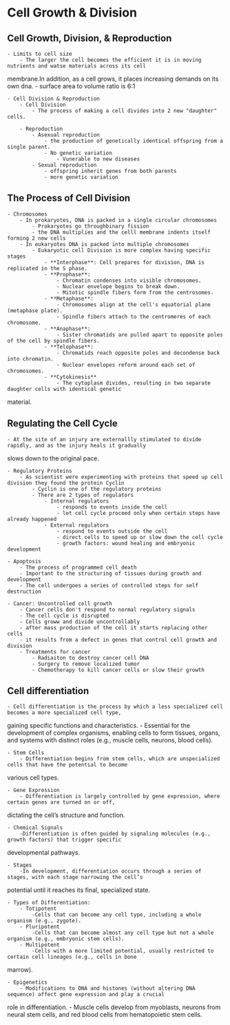 # Cell Growth & Division

## Cell Growth, Division, & Reproduction
    - Limits to cell size
        - The larger the cell becomes the efficient it is in moving nutrients and watse materials across its cell 
membrane.In addition, as a cell grows, it places increasing
          demands on its own dna.
        - surface area to volume ratio is 6:1

    - Cell Division & Reproduction
        - Cell Division
            - The process of making a cell divides into 2 new "daughter" cells.

        - Reproduction
            - Asexual reproduction
                - the production of genetically identical offspring from a single parent.
                - No genetic variation
                    - Vunerable to new diseases
            - Sexual reproduction
                - offspring inherit genes from both parents
                - more genetic variation

## The Process of Cell Division
    - Chromosomes
        - In prokaryotes, DNA is packed in a single circular chromosomes
            - Prokaryotes go throughbinary fission
            - the DNA multiplies and the celll membrane indents itself forming 2 new cells
        - In eukaryotes DNA is packed into multiple chromosomes
            - Eukaryotic cell Division is more complex having specific stages
                - **Interphase**: Cell prepares for division, DNA is replicated in the S phase.
                - **Prophase**:
                    - Chromatin condenses into visible chromosomes.
                    - Nuclear envelope begins to break down.
                    - Mitotic spindle fibers form from the centrosomes.
                - **Metaphase**:
                    - Chromosomes align at the cell's equatorial plane (metaphase plate).
                    - Spindle fibers attach to the centromeres of each chromosome.
                - **Anaphase**:
                    - Sister chromatids are pulled apart to opposite poles of the cell by spindle fibers.
                - **Telophase**:
                    - Chromatids reach opposite poles and decondense back into chromatin.
                    - Nuclear envelopes reform around each set of chromosomes.
                - **Cytokinesis**
                    - The cytoplasm divides, resulting in two separate daughter cells with identical genetic 
material.


## Regulating the Cell Cycle
    - At the site of an injury are externallly stimulated to divide rapidly, and as the injury heals it gradually 
slows down to the original pace.

    - Regulatory Proteins
        - As scientist were experimenting with proteins that speed up cell division they found the protein Cyclin
            - Cyclin is one of the regulatory proteins
            - There are 2 types of regulators
                - Internal regulators
                    - responds to events inside the cell
                    - let cell cycle proceed only when certain steps have already happened
                - External regulators
                    - respond to events outside the cell
                    - direct cells to speed up or slow down the cell cycle
                    - growth factors: wound healing and embryonic development

    - Apoptosis
        - The process of programmed cell death
        - Important to the structuring of tissues during growth and development
        - The cell undergoes a series of controlled steps for self destruction

    - Cancer: Uncontrolled cell growth
        - Cancer cells don't respond to normal regulatory signals
        - The cell cycle is disrupted
        - Cells groww and divide uncontrollably
        - after mass production of the cell it starts replacing other cells
        - it results from a defect in genes that control cell growth and division
        - Treatments for cancer
            - Radiaiton to destroy cancer cell DNA
            - Surgery to remove localized tumor
            - Chemotherapy to kill cancer cells or slow their growth

## Cell differentiation
    - Cell differentiation is the process by which a less specialized cell becomes a more specialized cell type, 
gaining specific functions and characteristics.
    - Essential for the development of complex organisms, enabling cells to form tissues, organs, and systems with 
distinct roles (e.g., muscle cells, neurons, blood cells).

    - Stem Cells
        - Differentiation begins from stem cells, which are unspecialized cells that have the potential to become 
various cell types.

    - Gene Expression
        - Differentiation is largely controlled by gene expression, where certain genes are turned on or off, 
dictating the cell’s structure and function.

    - Chemical Signals
        -Differentiation is often guided by signaling molecules (e.g., growth factors) that trigger specific 
developmental pathways.

    - Stages
        -In development, differentiation occurs through a series of stages, with each stage narrowing the cell’s 
potential until it reaches its final, specialized state.

    - Types of Differentiation:
        - Totipotent
            -Cells that can become any cell type, including a whole organism (e.g., zygote).
        - Pluripotent
            -Cells that can become almost any cell type but not a whole organism (e.g., embryonic stem cells).
        - Multipotent
            -Cells with a more limited potential, usually restricted to certain cell lineages (e.g., cells in bone 
marrow).

    - Epigenetics
        - Modifications to DNA and histones (without altering DNA sequence) affect gene expression and play a crucial 
role in differentiation.
        - Muscle cells develop from myoblasts, neurons from neural stem cells, and red blood cells from hematopoietic 
stem cells.

